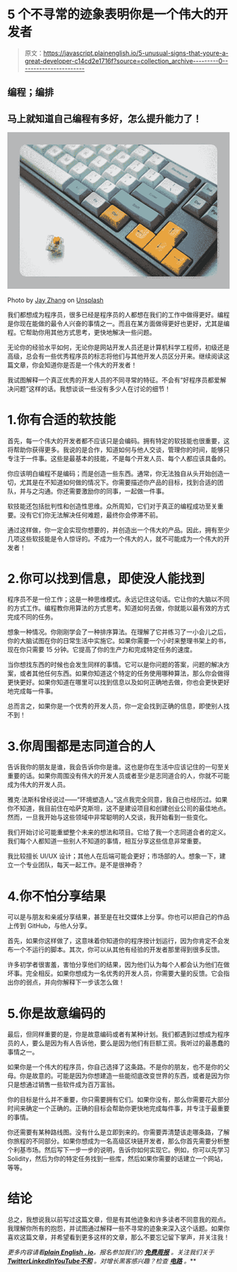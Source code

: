 # 5 个不寻常的迹象表明你是一个伟大的开发者

> 原文：<https://javascript.plainenglish.io/5-unusual-signs-that-youre-a-great-developer-c14cd2e1716f?source=collection_archive---------0----------------------->

## 编程；编排

## 马上就知道自己编程有多好，怎么提升能力了！

![](img/a0abbc9443c57153412232cecf6fb46e.png)

Photo by [Jay Zhang](https://unsplash.com/@jay_zhang?utm_source=unsplash&utm_medium=referral&utm_content=creditCopyText) on [Unsplash](https://unsplash.com/?utm_source=unsplash&utm_medium=referral&utm_content=creditCopyText)

我们都想成为程序员，很多已经是程序员的人都想在我们的工作中做得更好。编程是你现在能做的最令人兴奋的事情之一。而且在某方面做得更好也更好，尤其是编程。它帮助你用其他方式思考，更快地解决一些问题。

无论你的经验水平如何，无论你是网站开发人员还是计算机科学工程师，初级还是高级，总会有一些优秀程序员的标志将他们与其他开发人员区分开来。继续阅读这篇文章，你会知道你是否是一个伟大的开发者！

我试图解释一个真正优秀的开发人员的不同寻常的特征。不会有“好程序员都爱解决问题”这样的话。我想谈谈一些没有多少人在讨论的细节！

# 1.你有合适的软技能

首先，每一个伟大的开发者都不应该只是会编码。拥有特定的软技能也很重要，这将帮助你获得更多。我说的是合作，知道如何与他人交谈，管理你的时间，能够只专注于一件事。这些是最基本的技能，不是每个开发人员、每个人都应该具备的。

你应该明白编程不是编码；而是创造一些东西。通常，你无法独自从头开始创造一切，尤其是在不知道如何做的情况下。你需要描述你产品的目标，找到合适的团队，并与之沟通。你还需要激励你的同事，一起做一件事。

软技能还包括批判性和创造性思维。众所周知，它们对于真正的编程成功至关重要。没有它们你无法解决任何难题，最终你会停滞不前。

通过这样做，你一定会实现你想要的，并创造出一个伟大的产品。因此，拥有至少几项这些软技能是令人惊讶的。不成为一个伟大的人，就不可能成为一个伟大的开发者！

# 2.你可以找到信息，即使没人能找到

程序员不是一份工作；这是一种思维模式。永远记住这句话。它让你的大脑以不同的方式工作。编程教你用算法的方式思考。知道如何去做，你就能以最有效的方式完成不同的任务。

想象一种情况。你刚刚学会了一种排序算法。在理解了它并练习了一小会儿之后，你的大脑试图在你的日常生活中实施它。如果你需要一个小时来整理书架上的书，现在你只需要 15 分钟。它提高了你的生产力和完成特定任务的速度。

当你想找东西的时候也会发生同样的事情。它可以是你问题的答案，问题的解决方案，或者其他任何东西。如果你知道这个特定的任务使用哪种算法，那么你会做得更快更好。如果你知道在哪里可以找到信息以及如何正确地去做，你也会更快更好地完成每一件事。

总而言之，如果你是一个优秀的开发人员，你一定会找到正确的信息，即使别人找不到！

# 3.你周围都是志同道合的人

告诉我你的朋友是谁，我会告诉你你是谁。这也是你在生活中应该记住的一句至关重要的话。如果你周围没有伟大的开发人员或者至少是志同道合的人，你就不可能成为伟大的开发人员。

雅克·法斯科曾经说过——“环境塑造人。”这点我完全同意，我自己也经历过。如果你不知道，我目前住在哈萨克斯坦，这不是建设项目和创建创业公司的最佳地点。然而，一旦我开始与这些领域中非常聪明的人交谈，我开始看到一些变化。

我们开始讨论可能重塑整个未来的想法和项目。它给了我一个志同道合者的定义。我们每个人都知道一些别人不知道的事情，相互分享这些信息非常重要。

我比较擅长 UI/UX 设计；其他人在后端可能会更好；市场部的人。想象一下，建立一个专业团队，每天一起工作。是不是很神奇？

# 4.你不怕分享结果

可以是与朋友和亲戚分享结果，甚至是在社交媒体上分享。你也可以把自己的作品上传到 GitHub，与他人分享。

首先，如果你这样做了，这意味着你知道你的程序按计划运行，因为你肯定不会发布一个不运行的脚本。其次，你可以从其他有经验的开发者那里得到很多反馈。

许多初学者很害羞，害怕分享他们的结果，因为他们认为每个人都会认为他们在做坏事。完全相反。如果你想成为一名优秀的开发人员，你需要大量的反馈。它会指出你的弱点，并向你解释下一步该怎么做！

# 5.你是故意编码的

最后，但同样重要的是，你是故意编码或者有某种计划。我们都遇到过想成为程序员的人，要么是因为有人告诉他，要么是因为他们有巨额工资。我听过的最愚蠢的事情之一。

如果你是一个伟大的程序员，你自己选择了这条路。不是你的朋友，也不是你的父母。你是故意的。可能是因为你想建造一些能彻底改变世界的东西，或者是因为你只是想通过销售一些软件成为百万富翁。

你的目标是什么并不重要，你只需要拥有它们。如果你没有，那么你需要花大部分时间来确定一个正确的。正确的目标会帮助你更快地完成每件事，并专注于最重要的事情。

你还需要有某种路线图。没有什么是立即到来的。你需要弄清楚该走哪条路，了解你旅程的不同部分。如果你想成为一名高级区块链开发者，那么你首先需要分析整个利基市场。然后写下一步一步的说明，告诉你如何实现它。例如，你可以先学习 Solidity，然后为你的特定任务找到一些库，然后如果你需要的话建立一个网站，等等。

# 结论

总之，我想说我以前写过这篇文章，但是有其他迹象和许多读者不同意我的观点。我理解你所有的抱怨，并试图通过解释一些不寻常的迹象来深入这个话题。如果你喜欢这篇文章，并希望看到更多这样的文章，那么不要忘记留下掌声，并关注我！

*更多内容请看*[***plain English . io***](https://plainenglish.io/)*。报名参加我们的* [***免费周报***](http://newsletter.plainenglish.io/) *。关注我们关于*[***Twitter***](https://twitter.com/inPlainEngHQ)[***LinkedIn***](https://www.linkedin.com/company/inplainenglish/)*[***YouTube***](https://www.youtube.com/channel/UCtipWUghju290NWcn8jhyAw)*[***不和***](https://discord.gg/GtDtUAvyhW) *。对增长黑客感兴趣？检查* [***电路***](https://circuit.ooo/) *。***